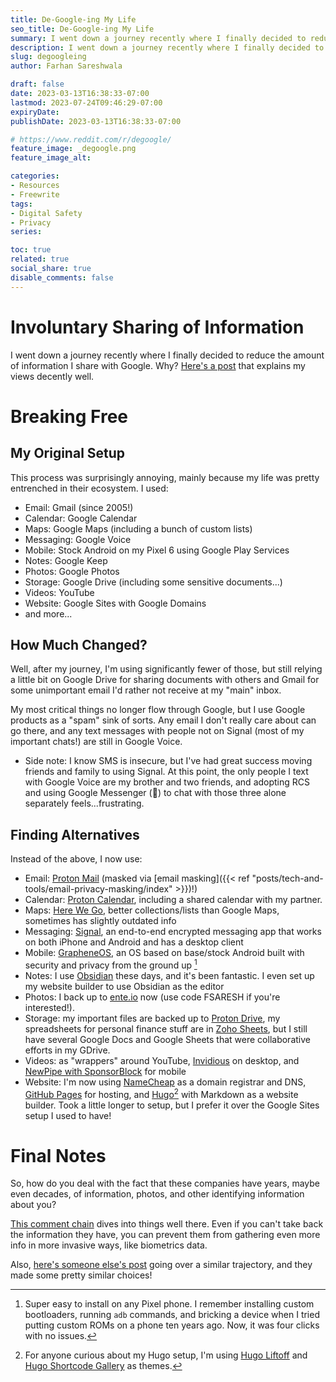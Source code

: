 ```yaml
---
title: De-Google-ing My Life
seo_title: De-Google-ing My Life
summary: I went down a journey recently where I finally decided to reduce the amount of information I share with Google.
description: I went down a journey recently where I finally decided to reduce the amount of information I share with Google.
slug: degoogleing
author: Farhan Sareshwala

draft: false
date: 2023-03-13T16:38:33-07:00
lastmod: 2023-07-24T09:46:29-07:00
expiryDate: 
publishDate: 2023-03-13T16:38:33-07:00

# https://www.reddit.com/r/degoogle/
feature_image: _degoogle.png
feature_image_alt: 

categories:
- Resources
- Freewrite
tags:
- Digital Safety
- Privacy
series:

toc: true
related: true
social_share: true
disable_comments: false
---
```


# Involuntary Sharing of Information
I went down a journey recently where I finally decided to reduce the amount of information I share with Google. Why? [Here's a post](https://www.reddit.com/r/degoogle/comments/huk4rp/why_you_should_degoogle_intro_degoogling/) that explains my views decently well.



# Breaking Free
## My Original Setup
This process was surprisingly annoying, mainly because my life was pretty entrenched in their ecosystem. I used:
- Email: Gmail (since 2005!)
- Calendar: Google Calendar
- Maps: Google Maps (including a bunch of custom lists)
- Messaging: Google Voice
- Mobile: Stock Android on my Pixel 6 using Google Play Services
- Notes: Google Keep
- Photos: Google Photos
- Storage: Google Drive (including some sensitive documents...)
- Videos: YouTube
- Website: Google Sites with Google Domains
- and more...

## How Much Changed?
Well, after my journey, I'm using significantly fewer of those, but still relying a little bit on Google Drive for sharing documents with others and Gmail for some unimportant email I'd rather not receive at my "main" inbox.

My most critical things no longer flow through Google, but I use Google products as a "spam" sink of sorts. Any email I don't really care about can go there, and any text messages with people not on Signal (most of my important chats!) are still in Google Voice. 
- Side note: I know SMS is insecure, but I've had great success moving friends and family to using Signal. At this point, the only people I text with Google Voice are my brother and two friends, and adopting RCS and using Google Messenger (🙁) to chat with those three alone separately feels...frustrating.

## Finding Alternatives
Instead of the above, I now use:

- Email: [Proton Mail](https://pr.tn/ref/HD43HBTXN9EG) (masked via [email masking]({{< ref "posts/tech-and-tools/email-privacy-masking/index" >}})!)
- Calendar: [Proton Calendar](https://calendar.proton.me/), including a shared calendar with my partner.
- Maps: [Here We Go](https://wego.here.com/), better collections/lists than Google Maps, sometimes has slightly outdated info
- Messaging: [Signal](https://signal.org/en/), an end-to-end encrypted messaging app that works on both iPhone and Android and has a desktop client
- Mobile: [GrapheneOS](https://grapheneos.org/), an OS based on base/stock Android built with security and privacy from the ground up [^1]
    [^1]: Super easy to install on any Pixel phone. I remember installing custom bootloaders, running `adb` commands, and bricking a device when I tried putting custom ROMs on a phone ten years ago. Now, it was four clicks with no issues.
- Notes: I use [Obsidian](https://obsidian.md/) these days, and it's been fantastic. I even set up my website builder to use Obsidian as the editor
- Photos: I back up to [ente.io](https://ente.io/) now (use code FSARESH if you're interested!).
- Storage: my important files are backed up to [Proton Drive](https://proton.me/drive/free), my spreadsheets for personal finance stuff are in [Zoho Sheets](https://www.zoho.com/sheet/?ireft=nhome&src=all-products-phome), but I still have several Google Docs and Google Sheets that were collaborative efforts in my GDrive.
- Videos: as "wrappers" around YouTube, [Invidious](https://inv.riverside.rocks/feed/popular) on desktop, and [NewPipe with SponsorBlock](https://github.com/gilbsgilbs/NewPipeSponsorBlock#newpipe-x-sponsorblock-x-return-youtube-dislike) for mobile
- Website: I'm now using [NameCheap](https://www.namecheap.com/hosting/hosting-migrate-to-namecheap/) as a domain registrar and DNS, [GitHub Pages](https://pages.github.com/) for hosting, and [Hugo](https://gohugo.io)[^2] with Markdown as a website builder. Took a little longer to setup, but I prefer it over the Google Sites setup I used to have!
    [^2]: For anyone curious about my Hugo setup, I'm using [Hugo Liftoff](https://themes.gohugo.io/themes/hugo-liftoff/) and [Hugo Shortcode Gallery](https://github.com/mfg92/hugo-shortcode-gallery) as themes.

# Final Notes
So, how do you deal with the fact that these companies have years, maybe even decades, of information, photos, and other identifying information about you? 

[This comment chain](https://www.reddit.com/r/degoogle/comments/huk4rp/comment/fynjgdr/?utm_source=share&utm_medium=web2x&context=3) dives into things well there. Even if you can't take back the information they have, you can prevent them from gathering even more info in more invasive ways, like biometrics data.

Also, [here's someone else's post](https://blog.mailfence.com/how-to-degoogle/) going over a similar trajectory, and they made some pretty similar choices!